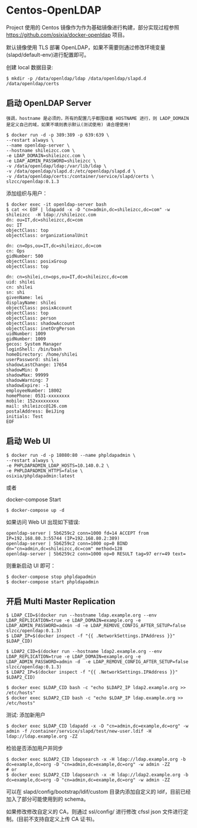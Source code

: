 # Centos-OpenLDAP

Project 使用的 Centos 镜像作为作为基础镜像进行构建，部分实现过程参照 https://github.com/osixia/docker-openldap 项目。

默认镜像使用 TLS 部署 OpenLDAP，如果不需要则通过修改环境变量(slapd/default-env)进行配置即可。

创建 local 数据目录: 
```
$ mkdir -p /data/openldap/ldap /data/openldap/slapd.d /data/openldap/certs
```

## 启动 OpenLDAP Server
`强调，hostname 是必须的，所有的配置几乎都围绕着 HOSTNAME 进行，则 LADP_DOMAIN 是定义自己的域，如果不填则表示默认(测试使用) 请合理使用!`
```
$ docker run -d -p 389:389 -p 639:639 \
--restart always \
--name openldap-server \
--hostname shileizcc.com \
-e LDAP_DOMAIN=shileizcc.com \
-e LDAP_ADMIN_PASSWORD=shileizcc \
-v /data/openldap/ldap:/var/lib/ldap \
-v /data/openldap/slapd.d:/etc/openldap/slapd.d \
-v /data/openldap/certs:/container/service/slapd/certs \
slzcc/openldap:0.1.3
```
添加组织与用户：
```
$ docker exec -it openldap-server bash
$ cat << EOF | ldapadd -x -D "cn=admin,dc=shileizcc,dc=com" -w shileizcc  -H ldap://shileizcc.com
dn: ou=IT,dc=shileizcc,dc=com
ou: IT
objectClass: top
objectClass: organizationalUnit

dn: cn=Ops,ou=IT,dc=shileizcc,dc=com
cn: Ops
gidNumber: 500
objectClass: posixGroup
objectClass: top

dn: cn=shilei,cn=ops,ou=IT,dc=shileizcc,dc=com
uid: shilei
cn: shilei
sn: shi
givenName: lei
displayName: shilei
objectClass: posixAccount
objectClass: top
objectClass: person
objectClass: shadowAccount
objectClass: inetOrgPerson
uidNumber: 1009
gidNumber: 1009
gecos: System Manager
loginShell: /bin/bash
homeDirectory: /home/shilei
userPassword: shilei
shadowLastChange: 17654
shadowMin: 0
shadowMax: 99999
shadowWarning: 7
shadowExpire: -1
employeeNumber: 18002
homePhone: 0531-xxxxxxxx
mobile: 152xxxxxxxxx
mail: shileizcc@126.com
postalAddress: BeiJing
initials: Test
EOF
```
## 启动 Web UI
```
$ docker run -d -p 18080:80 --name phpldapadmin \
--restart always \
-e PHPLDAPADMIN_LDAP_HOSTS=10.140.0.2 \
-e PHPLDAPADMIN_HTTPS=false \
osixia/phpldapadmin:latest
```

或者

docker-compose Start
```
$ docker-compose up -d
```

如果访问 Web UI 出现如下错误:
```
openldap-server | 5b6259c2 conn=1000 fd=14 ACCEPT from IP=192.168.80.3:55744 (IP=192.168.80.2:389)
openldap-server | 5b6259c2 conn=1000 op=0 BIND dn="cn=admin,dc=shileizcc,dc=com" method=128
openldap-server | 5b6259c2 conn=1000 op=0 RESULT tag=97 err=49 text=
```

则重新启动 UI 即可：
```
$ docker-compose stop phpldapadmin
$ docker-compose start phpldapadmin
```

## 开启 Multi Master Replication
```
$ LDAP_CID=$(docker run --hostname ldap.example.org --env LDAP_REPLICATION=true -e LDAP_DOMAIN=example.org -e LDAP_ADMIN_PASSWORD=admin -d -e LDAP_REMOVE_CONFIG_AFTER_SETUP=false  slzcc/openldap:0.1.3)
$ LDAP_IP=$(docker inspect -f "{{ .NetworkSettings.IPAddress }}" $LDAP_CID)

$ LDAP2_CID=$(docker run --hostname ldap2.example.org --env LDAP_REPLICATION=true -e LDAP_DOMAIN=example.org -e LDAP_ADMIN_PASSWORD=admin -d  -e LDAP_REMOVE_CONFIG_AFTER_SETUP=false  slzcc/openldap:0.1.3)
$ LDAP2_IP=$(docker inspect -f "{{ .NetworkSettings.IPAddress }}" $LDAP2_CID)

$ docker exec $LDAP_CID bash -c "echo $LDAP2_IP ldap2.example.org >> /etc/hosts"
$ docker exec $LDAP2_CID bash -c "echo $LDAP_IP ldap.example.org >> /etc/hosts"
```
测试: 添加新用户
```
$ docker exec $LDAP_CID ldapadd -x -D "cn=admin,dc=example,dc=org" -w admin -f /container/service/slapd/test/new-user.ldif -H ldap://ldap.example.org -ZZ
```
检验是否添加用户并同步
```
$ docker exec $LDAP2_CID ldapsearch -x -H ldap://ldap.example.org -b dc=example,dc=org -D "cn=admin,dc=example,dc=org" -w admin -ZZ
# or
$ docker exec $LDAP2_CID ldapsearch -x -H ldap://ldap2.example.org -b dc=example,dc=org -D "cn=admin,dc=example,dc=org" -w admin -ZZ
```

可以在 slapd/config/bootstrap/ldif/custom 目录内添加自定义的 ldif，目前已经加入了部分可能使用到的 schema。

如果修改修改自定义的 CA，则通过 ssl/config/ 进行修改 cfssl json 文件进行定制。(目前不支持自定义上传 CA 证书)。
